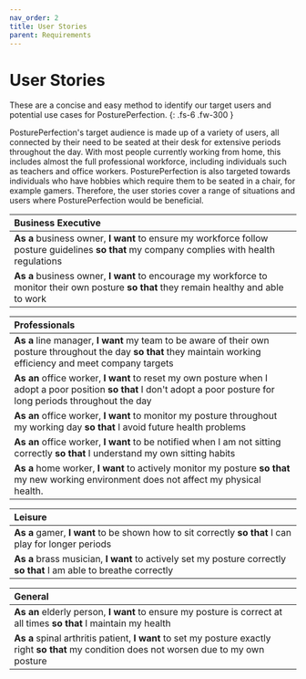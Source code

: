 ```yaml
---
nav_order: 2
title: User Stories
parent: Requirements
---
```


# User Stories

These are a concise and easy method to identify our target users and potential use cases for PosturePerfection.
{: .fs-6 .fw-300 }

PosturePerfection's target audience is made up of a variety of users, all connected by their need to be seated at their desk for extensive periods throughout the day. With most people currently working from home, this includes almost the full professional workforce, including individuals such as teachers and office workers. PosturePerfection is also targeted towards individuals who have hobbies which require them to be seated in a chair, for example gamers. Therefore, the user stories cover a range of situations and users where PosturePerfection would be beneficial.

| Business Executive                                                                                                                           |
| :------------------------------------------------------------------------------------------------------------------------------------------- |
| **As a** business owner, **I want** to ensure my workforce follow posture guidelines **so that** my company complies with health regulations |
| **As a** business owner, **I want** to encourage my workforce to monitor their own posture **so that** they remain healthy and able to work  |

| Professionals                                                                                                                                                         |
| :-------------------------------------------------------------------------------------------------------------------------------------------------------------------- |
| **As a** line manager, **I want** my team to be aware of their own posture throughout the day **so that** they maintain working efficiency and meet company targets   |
| **As an** office worker, **I want** to reset my own posture when I adopt a poor position **so that** I don't adopt a poor posture for long periods throughout the day |
| **As an** office worker, **I want** to monitor my posture throughout my working day **so that** I avoid future health problems                                        |
| **As an** office worker, **I want** to be notified when I am not sitting correctly **so that** I understand my own sitting habits                                     |
| **As a** home worker, **I want** to actively monitor my posture **so that** my new working environment does not affect my physical health.                            |

| Leisure                                                                                                             |
| :------------------------------------------------------------------------------------------------------------------ |
| **As a** gamer, **I want** to be shown how to sit correctly **so that** I can play for longer periods               |
| **As a** brass musician, **I want** to actively set my posture correctly **so that** I am able to breathe correctly |

| General                                                                                                                                      |
| :------------------------------------------------------------------------------------------------------------------------------------------- |
| **As an** elderly person, **I want** to ensure my posture is correct at all times **so that** I maintain my health                           |
| **As a** spinal arthritis patient, **I want** to set my posture exactly right **so that** my condition does not worsen due to my own posture |
